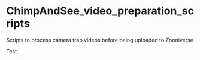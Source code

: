 # ChimpAndSee_video_preparation_scripts
Scripts to process camera trap videos before being uploaded to Zooniverse

Test.